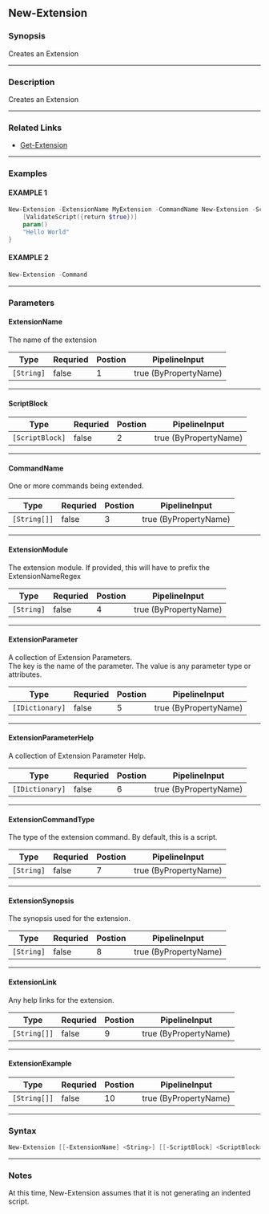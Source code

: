 
New-Extension
-------------
### Synopsis
Creates an Extension

---
### Description

Creates an Extension

---
### Related Links
* [Get-Extension](Get-Extension.md)
---
### Examples
#### EXAMPLE 1
```PowerShell
New-Extension -ExtensionName MyExtension -CommandName New-Extension -ScriptBlock {
    [ValidateScript({return $true})]
    param()
    "Hello World"
}
```

#### EXAMPLE 2
```PowerShell
New-Extension -Command
```

---
### Parameters
#### **ExtensionName**

The name of the extension



|Type          |Requried|Postion|PipelineInput        |
|--------------|--------|-------|---------------------|
|```[String]```|false   |1      |true (ByPropertyName)|
---
#### **ScriptBlock**

|Type               |Requried|Postion|PipelineInput        |
|-------------------|--------|-------|---------------------|
|```[ScriptBlock]```|false   |2      |true (ByPropertyName)|
---
#### **CommandName**

One or more commands being extended.



|Type            |Requried|Postion|PipelineInput        |
|----------------|--------|-------|---------------------|
|```[String[]]```|false   |3      |true (ByPropertyName)|
---
#### **ExtensionModule**

The extension module.  If provided, this will have to prefix the ExtensionNameRegex



|Type          |Requried|Postion|PipelineInput        |
|--------------|--------|-------|---------------------|
|```[String]```|false   |4      |true (ByPropertyName)|
---
#### **ExtensionParameter**

A collection of Extension Parameters.   
The key is the name of the parameter.  The value is any parameter type or attributes.



|Type               |Requried|Postion|PipelineInput        |
|-------------------|--------|-------|---------------------|
|```[IDictionary]```|false   |5      |true (ByPropertyName)|
---
#### **ExtensionParameterHelp**

A collection of Extension Parameter Help.



|Type               |Requried|Postion|PipelineInput        |
|-------------------|--------|-------|---------------------|
|```[IDictionary]```|false   |6      |true (ByPropertyName)|
---
#### **ExtensionCommandType**

The type of the extension command.  By default, this is a script.



|Type          |Requried|Postion|PipelineInput        |
|--------------|--------|-------|---------------------|
|```[String]```|false   |7      |true (ByPropertyName)|
---
#### **ExtensionSynopsis**

The synopsis used for the extension.



|Type          |Requried|Postion|PipelineInput        |
|--------------|--------|-------|---------------------|
|```[String]```|false   |8      |true (ByPropertyName)|
---
#### **ExtensionLink**

Any help links for the extension.



|Type            |Requried|Postion|PipelineInput        |
|----------------|--------|-------|---------------------|
|```[String[]]```|false   |9      |true (ByPropertyName)|
---
#### **ExtensionExample**

|Type            |Requried|Postion|PipelineInput        |
|----------------|--------|-------|---------------------|
|```[String[]]```|false   |10     |true (ByPropertyName)|
---
### Syntax
```PowerShell
New-Extension [[-ExtensionName] <String>] [[-ScriptBlock] <ScriptBlock>] [[-CommandName] <String[]>] [[-ExtensionModule] <String>] [[-ExtensionParameter] <IDictionary>] [[-ExtensionParameterHelp] <IDictionary>] [[-ExtensionCommandType] <String>] [[-ExtensionSynopsis] <String>] [[-ExtensionLink] <String[]>] [[-ExtensionExample] <String[]>] [<CommonParameters>]
```
---
### Notes
At this time, New-Extension assumes that it is not generating an indented script.



